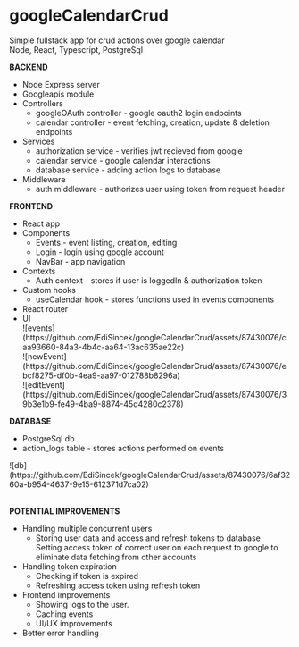 # googleCalendarCrud
Simple fullstack app for crud actions over google calendar<br/>
Node, React, Typescript, PostgreSql

<b>BACKEND</b>
<ul>
  <li>Node Express server</li>
  <li>Googleapis module</li>
  <li>
    Controllers
    <ul>
      <li>googleOAuth controller - google oauth2 login endpoints</li>
      <li>calendar controller - event fetching, creation, update & deletion endpoints</li>
    </ul>
  </li>
  <li>
    Services
    <ul>
      <li>authorization service - verifies jwt recieved from google </li>
      <li>calendar service - google calendar interactions </li>
      <li>database service - adding action logs to database </li>
    </ul>
  </li>
  <li> Middleware
    <ul>
      <li>auth middleware - authorizes user using token from request header</li>
    </ul>
  </li>
</ul>

<b>FRONTEND</b>
<ul>
  <li>React app</li>
  <li>Components
    <ul>
      <li>Events - event listing, creation, editing</li>
      <li>Login - login using google account</li>
      <li>NavBar - app navigation</li>
    </ul>
  <li>Contexts
    <ul>
      <li>Auth context - stores if user is loggedIn & authorization token</li>
    </ul>
  </li>
  <li>Custom hooks
    <ul>
      <li>useCalendar hook - stores functions used in events components</li>
    </ul>
  </li>
  </li>
  <li>React router</li>
  <li>UI<br/>
  ![events](https://github.com/EdiSincek/googleCalendarCrud/assets/87430076/caa93660-84a3-4b4c-aa64-13ac635ae22c)<br/>
  ![newEvent](https://github.com/EdiSincek/googleCalendarCrud/assets/87430076/ebcf8275-df0b-4ea9-aa97-012788b8296a)<br/>
  ![editEvent](https://github.com/EdiSincek/googleCalendarCrud/assets/87430076/39b3e1b9-fe49-4ba9-8874-45d4280c2378)<br/>
  </li>
</ul>

<b>DATABASE</b>
<ul>
  <li>PostgreSql db</li>
  <li>action_logs table - stores actions performed on events</li>
</ul>
![db](https://github.com/EdiSincek/googleCalendarCrud/assets/87430076/6af3260a-b954-4637-9e15-612371d7ca02)

<br/><b>POTENTIAL IMPROVEMENTS</b>
<ul>
  <li>Handling multiple concurrent users
    <ul>
      <li>Storing user data and access and refresh tokens to database</li>
      </li>Setting access token of correct user on each request to google to eliminate data fetching from other accounts</li>
    </ul>
  </li>
  <li>Handling token expiration
    <ul>
      <li>Checking if token is expired</li>
      <li>Refreshing access token using refresh token</li>
    </ul>
  </li>
  <li>Frontend improvements
    <ul>
      <li>Showing logs to the user.</li>
      <li>Caching events</li>
      <li>UI/UX improvements</li>
    </ul>
  </li>
  <li>Better error handling</li>
</ul>
